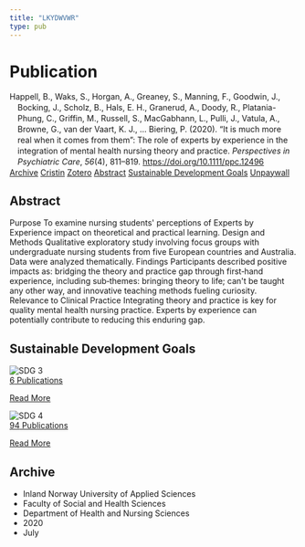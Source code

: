```yaml
---
title: "LKYDWVWR"
type: pub
---
```

<h1>Publication</h1>
<article id="csl-bib-container-LKYDWVWR" class="csl-bib-container">
  <div class="csl-bib-body" style="line-height: 1.35; padding-left: 1em; text-indent:-1em;">
  <div class="csl-entry">Happell, B., Waks, S., Horgan, A., Greaney, S., Manning, F., Goodwin, J., Bocking, J., Scholz, B., Hals, E. H., Granerud, A., Doody, R., Platania-Phung, C., Griffin, M., Russell, S., MacGabhann, L., Pulli, J., Vatula, A., Browne, G., van der Vaart, K. J., &#x2026; Biering, P. (2020). &#x201C;It is much more real when it comes from them&#x201D;: The role of experts by experience in the integration of mental health nursing theory and practice. <i>Perspectives in Psychiatric Care</i>, <i>56</i>(4), 811&#x2013;819. <a href="https://doi.org/10.1111/ppc.12496">https://doi.org/10.1111/ppc.12496</a></div>
</div>
  <div class="csl-bib-buttons">
    <a href="#taxonomy-article-LKYDWVWR" class="csl-bib-button">Archive</a>
    <a href="https://app.cristin.no/results/show.jsf?id=1821105" alt="Cristin URL" class="csl-bib-button">Cristin</a>
    <a href="http://zotero.org/groups/5402882/items/LKYDWVWR" alt="Zotero URL" class="csl-bib-button">Zotero</a>
    <a href="#abstract-article-LKYDWVWR" class="csl-bib-button">Abstract</a>
    <a href="#sdg-article-LKYDWVWR" class="csl-bib-button">Sustainable Development Goals</a>
    <a href="https://doi.org/10.1111/ppc.12496" class="csl-bib-button">Unpaywall</a>
  </div>
  <div id="csl-bib-meta-container-LKYDWVWR"></div>
</article>
<div id="csl-bib-meta-LKYDWVWR" class="csl-bib-meta">
  <article id="abstract-article-LKYDWVWR" class="abstract-article">
    <h1>Abstract</h1>
    Purpose To examine nursing students' perceptions of Experts by Experience impact on theoretical and practical learning. Design and Methods Qualitative exploratory study involving focus groups with undergraduate nursing students from five European countries and Australia. Data were analyzed thematically. Findings Participants described positive impacts as: bridging the theory and practice gap through first‐hand experience, including sub‐themes: bringing theory to life; can't be taught any other way, and innovative teaching methods fueling curiosity. Relevance to Clinical Practice Integrating theory and practice is key for quality mental health nursing practice. Experts by experience can potentially contribute to reducing this enduring gap.
  </article>
  <article id="sdg-article-LKYDWVWR" class="sdg-article">
    <h1>Sustainable Development Goals</h1>
    <div class="sdg-container"><div id="sdg3" class="sdg"> <img src="{{< params subfolder >}}images/sdg/sdg03_en.png" class="image" alt="SDG 3"> <div class="sdg-overlay"> <a href="{{< params subfolder >}}en/archive/?sdg=3#archive" class="sdg-publication-count"><span>6</span> Publications</a> <p><a href="https://sdgs.un.org/goals/goal3" class="sdg-read-more">Read More</a></p> </div> </div> <div id="sdg4" class="sdg"> <img src="{{< params subfolder >}}images/sdg/sdg04_en.png" class="image" alt="SDG 4"> <div class="sdg-overlay"> <a href="{{< params subfolder >}}en/archive/?sdg=4#archive" class="sdg-publication-count"><span>94</span> Publications</a> <p><a href="https://sdgs.un.org/goals/goal4" class="sdg-read-more">Read More</a></p> </div> </div></div>
  </article>
  <article id="taxonomy-article-LKYDWVWR" class="taxonomy-article">
    <h1>Archive</h1>
    <ul>
      <li>Inland Norway University of Applied Sciences</li>
      <li>Faculty of Social and Health Sciences</li>
      <li>Department of Health and Nursing Sciences</li>
      <li>2020</li>
      <li>July</li>
    </ul>
  </article>
</div>
